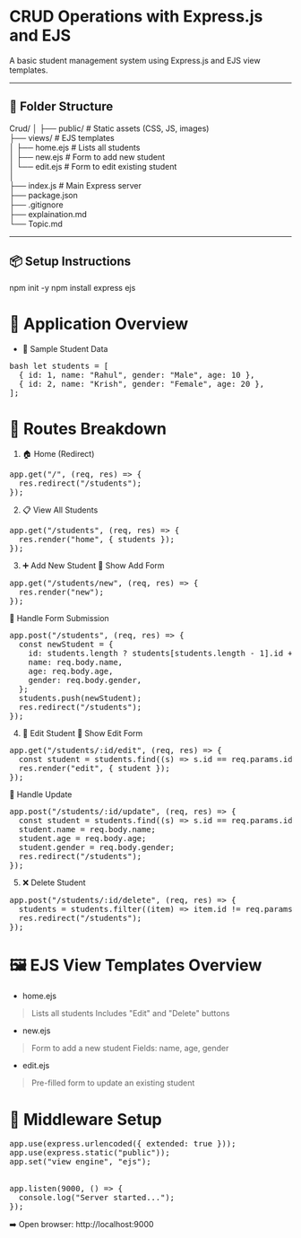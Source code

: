 # CRUD Operations with Express.js and EJS

A basic student management system using Express.js and EJS view templates.

---

## 📁 Folder Structure

Crud/
│
├── public/ # Static assets (CSS, JS, images)<br>
├── views/ # EJS templates<br>
│ ├── home.ejs # Lists all students<br>
│ ├── new.ejs # Form to add new student<br>
│ └── edit.ejs # Form to edit existing student<br>
│<br>
├── index.js # Main Express server<br>
├── package.json<br>
├── .gitignore<br>
├── explaination.md<br>
└── Topic.md<br>


---

## 📦 Setup Instructions


npm init -y
npm install express ejs

# 🧠 Application Overview
* 🔹 Sample Student Data
<pre>bash let students = [
  { id: 1, name: "Rahul", gender: "Male", age: 10 },
  { id: 2, name: "Krish", gender: "Female", age: 20 },
];</pre> 

# 🚦 Routes Breakdown
1. 🏠 Home (Redirect)

<pre>app.get("/", (req, res) => {
  res.redirect("/students");
});</pre> 

2. 📋 View All Students

<pre>app.get("/students", (req, res) => {
  res.render("home", { students });
});</pre>
3. ➕ Add New Student
🔹 Show Add Form

<pre>app.get("/students/new", (req, res) => {
  res.render("new");
});</pre>
🔹 Handle Form Submission

<pre>app.post("/students", (req, res) => {
  const newStudent = {
    id: students.length ? students[students.length - 1].id + 1 : 1,
    name: req.body.name,
    age: req.body.age,
    gender: req.body.gender,
  };
  students.push(newStudent);
  res.redirect("/students");
});</pre>
4. 📝 Edit Student
🔹 Show Edit Form

<pre>app.get("/students/:id/edit", (req, res) => {
  const student = students.find((s) => s.id == req.params.id);
  res.render("edit", { student });
});</pre>
🔹 Handle Update

<pre>app.post("/students/:id/update", (req, res) => {
  const student = students.find((s) => s.id == req.params.id);
  student.name = req.body.name;
  student.age = req.body.age;
  student.gender = req.body.gender;
  res.redirect("/students");
});</pre>
5. ❌ Delete Student

<pre>app.post("/students/:id/delete", (req, res) => {
  students = students.filter((item) => item.id != req.params.id);
  res.redirect("/students");
});</pre>

# 🖼️ EJS View Templates Overview
* home.ejs
>Lists all students
>Includes "Edit" and "Delete" buttons
* new.ejs
>Form to add a new student
>Fields: name, age, gender

* edit.ejs
>Pre-filled form to update an existing student

# 🧰 Middleware Setup

<pre>app.use(express.urlencoded({ extended: true }));
app.use(express.static("public"));
app.set("view engine", "ejs");


app.listen(9000, () => {
  console.log("Server started...");
});</pre>
➡️ Open browser: http://localhost:9000

